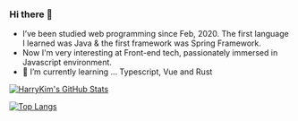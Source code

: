 ### Hi there 👋

- I’ve been studied web programming since Feb, 2020. The first language I learned was Java & the first framework was Spring Framework.
- Now I'm very interesting at Front-end tech, passionately immersed in Javascript environment.
- 🌱 I’m currently learning ... Typescript, Vue and Rust

[![HarryKim's GitHub Stats](https://github-readme-stats.vercel.app/api?username=harrykim14&show_icons=true)](https://github.com/anuraghazra/github-readme-stats)

[![Top Langs](https://github-readme-stats.vercel.app/api/top-langs/?username=harrykim14&layout=compact&hide=html,css)](https://github.com/anuraghazra/github-readme-stats)

<!--
**harrykim14/harrykim14** is a ✨ _special_ ✨ repository because its `README.md` (this file) appears on your GitHub profile.

Here are some ideas to get you started:

- 🔭 I’m currently working on ... 
- 👯 I’m looking to collaborate on ...
- 🤔 I’m looking for help with ...
- 💬 Ask me about ...
- 📫 How to reach me: ...
- 😄 Pronouns: ...
- ⚡ Fun fact: ...
-->
